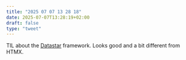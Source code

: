 ```yaml
---
title: "2025 07 07 13 28 18"
date: 2025-07-07T13:28:19+02:00
draft: false
type: "tweet"
---
```

TIL about the [Datastar](https://data-star.dev) framework. Looks good and a bit different from HTMX.
